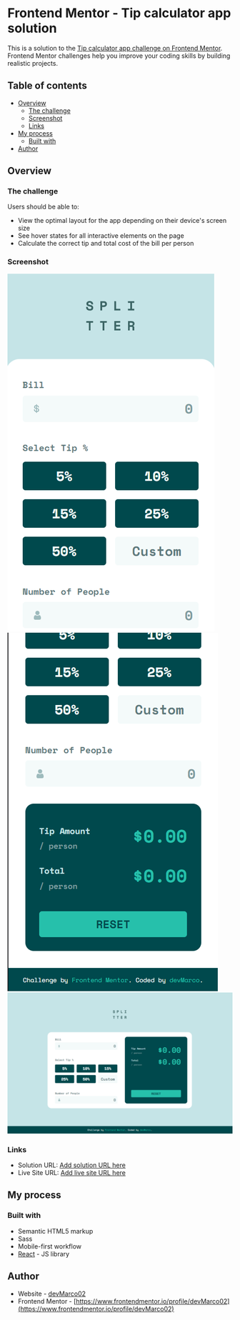 # Frontend Mentor - Tip calculator app solution

This is a solution to the [Tip calculator app challenge on Frontend Mentor](https://www.frontendmentor.io/challenges/tip-calculator-app-ugJNGbJUX). Frontend Mentor challenges help you improve your coding skills by building realistic projects.

## Table of contents

- [Overview](#overview)
  - [The challenge](#the-challenge)
  - [Screenshot](#screenshot)
  - [Links](#links)
- [My process](#my-process)
  - [Built with](#built-with)
- [Author](#author)

## Overview

### The challenge

Users should be able to:

- View the optimal layout for the app depending on their device's screen size
- See hover states for all interactive elements on the page
- Calculate the correct tip and total cost of the bill per person

### Screenshot

![](./src/images/screenshot/mobile1.png)
![](./src/images/screenshot/mobile2.png)
![](./src/images/screenshot/desk1.png)

### Links

- Solution URL: [Add solution URL here](https://your-solution-url.com)
- Live Site URL: [Add live site URL here](https://your-live-site-url.com)

## My process

### Built with

- Semantic HTML5 markup
- Sass
- Mobile-first workflow
- [React](https://reactjs.org/) - JS library

## Author

- Website - [devMarco02](https://devmarco02.netlify.app/)
- Frontend Mentor - [https://www.frontendmentor.io/profile/devMarco02](https://www.frontendmentor.io/profile/devMarco02)
